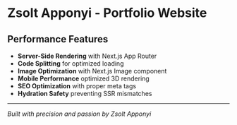 # Zsolt Apponyi - Portfolio Website

## Performance Features

- **Server-Side Rendering** with Next.js App Router
- **Code Splitting** for optimized loading
- **Image Optimization** with Next.js Image component
- **Mobile Performance** optimized 3D rendering
- **SEO Optimization** with proper meta tags
- **Hydration Safety** preventing SSR mismatches


---

*Built with precision and passion by Zsolt Apponyi*
